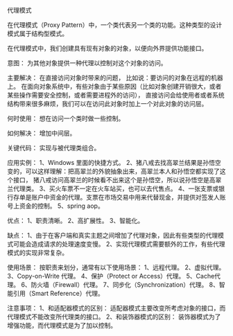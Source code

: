 代理模式

在代理模式（Proxy Pattern）中，一个类代表另一个类的功能。这种类型的设计模式属于结构型模式。

在代理模式中，我们创建具有现有对象的对象，以便向外界提供功能接口。

意图：
    为其他对象提供一种代理以控制对这个对象的访问。

主要解决：
    在直接访问对象时带来的问题，
    比如说：要访问的对象在远程的机器上。
    在面向对象系统中，有些对象由于某些原因（比如对象创建开销很大，或者某些操作需要安全控制，或者需要进程外的访问），
    直接访问会给使用者或者系统结构带来很多麻烦，我们可以在访问此对象时加上一个对此对象的访问层。

何时使用：
    想在访问一个类时做一些控制。

如何解决：
    增加中间层。

关键代码：
    实现与被代理类组合。

应用实例：
    1、Windows 里面的快捷方式。
    2、猪八戒去找高翠兰结果是孙悟空变的，可以这样理解：把高翠兰的外貌抽象出来，高翠兰本人和孙悟空都实现了这个接口，
        猪八戒访问高翠兰的时候看不出来这个是孙悟空，所以说孙悟空是高翠兰代理类。
    3、买火车票不一定在火车站买，也可以去代售点。
    4、一张支票或银行存单是账户中资金的代理。支票在市场交易中用来代替现金，并提供对签发人账号上资金的控制。
    5、spring aop。

优点：
    1、职责清晰。
    2、高扩展性。
    3、智能化。

缺点：
    1、由于在客户端和真实主题之间增加了代理对象，因此有些类型的代理模式可能会造成请求的处理速度变慢。
    2、实现代理模式需要额外的工作，有些代理模式的实现非常复杂。

使用场景：
    按职责来划分，通常有以下使用场景：
    1、远程代理。
    2、虚拟代理。
    3、Copy-on-Write 代理。
    4、保护（Protect or Access）代理。
    5、Cache代理。
    6、防火墙（Firewall）代理。
    7、同步化（Synchronization）代理。
    8、智能引用（Smart Reference）代理。

注意事项：
    1、和适配器模式的区别：
        适配器模式主要改变所考虑对象的接口，而代理模式不能改变所代理类的接口。
    2、和装饰器模式的区别：
        装饰器模式为了增强功能，而代理模式是为了加以控制。
